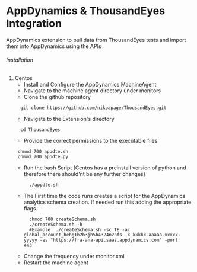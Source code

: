 # AppDynamics & ThousandEyes Integration
AppDynamics extension to pull data from ThousandEyes tests and import them into AppDynamics using the APIs

###### Installation

1. Centos
    - Install and Configure the AppDynamics MachineAgent
    - Navigate to the machine agent directory under monitors
    - Clone the github repository
    ```
      git clone https://github.com/nikpapage/ThousandEyes.git
    ```
    - Navigate to the Extension's directory
    ```
      cd ThousandEyes
    ```
    - Provide the correct permissions to the executable files
     ```
      chmod 700 appdte.sh 
      chmod 700 appdte.py
     ```
    - Run the bash Script (Centos has a preinstall version of python and therefore there should'nt be any further changes)
      ```
        ./appdte.sh
      ```
    - The First time the code runs creates a script for the AppDynamics analytics schema creation. If needed run this adding the appropriate flags.
      ```
        chmod 700 createSchema.sh
        ./createSchema.sh -h 
        #Example: ./createSchema.sh -sc TE -ac global_account_hehg1h2b3jh5b4324n2nfs -k kkkkk-aaaaa-xxxxx-yyyyy -es "https://fra-ana-api.saas.appdynamics.com" -port          443
      ```
    - Change the frequency under monitor.xml
    - Restart the machine agent

